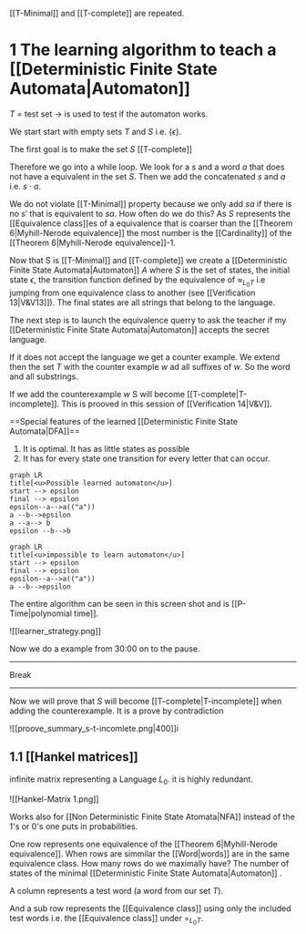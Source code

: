 [[T-Minimal]] and [[T-complete]] are repeated.

# 1 The learning algorithm to teach a [[Deterministic Finite State Automata|Automaton]]

$T$ = test set -> is used to test if the automaton works.

We start start with empty sets $T$ and $S$ i.e. $\{\epsilon \}$.

The first goal is to make the set $S$ [[T-complete]]

Therefore we go into a while loop. 
We look for a $s$ and a word $a$ that does not have a equivalent in the set $S$. Then we add the concatenated $s$ and $a$ i.e. $s \cdot a$.

We do not violate [[T-Minimal]] property because we only add $sa$ if there is no $s'$ that is equivalent to $sa$. How often do we do this? As $S$ represents the [[Equivalence class]]es of a equivalence that is coarser than the [[Theorem 6|Myhill-Nerode equivalence]] the most number is the [[Cardinality]] of the [[Theorem 6|Myhill-Nerode equivalence]]-1.

Now that S is [[T-Minimal]] and [[T-complete]] we create a [[Deterministic Finite State Automata|Automaton]] $A$ where $S$ is the set of states, the initial state $\epsilon$, the transition function defined by the equivalence of $\approx_{L_{0}T}$ i.e jumping from one equivalence class to another (see [[Verification 13|V&V13]]). The final states are all strings that belong to the language.

The next step is to launch the equivalence querry to ask the teacher if my [[Deterministic Finite State Automata|Automaton]] accepts the secret language.

If it does not accept the language we get a counter example. 
We extend then the set $T$ with the counter example $w$ ad all suffixes of $w$. So the word and all substrings.

If we add the counterexample $w$ S will become [[T-complete|T-incomplete]]. This is prooved in this session of [[Verification 14|V&V]].

==Special features of the learned [[Deterministic Finite State Automata|DFA]]==
1. It is optimal. It has as little states as possible
2. It has for every state one transition for every letter that can occur.

 ```mermaid
graph LR
title[<u>Possible learned automaton</u>]
start --> epsilon
final --> epsilon
epsilon--a-->a(("a"))
a --b-->epsilon
a --a--> b
epsilon --b-->b
```
 ```mermaid
graph LR
title[<u>impossible to learn automaton</u>]
start --> epsilon
final --> epsilon
epsilon--a-->a(("a"))
a --b-->epsilon
```

The entire algorithm can be seen in this screen shot and is [[P-Time|polynomial time]].

![[learner_strategy.png]]


Now we do a example from 30:00 on to the pause.

---
Break

---

Now we will prove that $S$ will become [[T-complete|T-incomplete]] when adding the counterexample. It is a prove by contradiction

![[proove_summary_s-t-incomlete.png|400]]i


## 1.1 [[Hankel matrices]]

infinite matrix representing a Language $L_0$. it is highly redundant.


![[Hankel-Matrix 1.png]]


Works also for [[Non Deterministic Finite State Atomata|NFA]] instead of the 1's or 0's one puts in probabilities.

One row represents one equivalence of the [[Theorem 6|Myhill-Nerode equivalence]]. When rows are simmilar the [[Word|words]] are in the same equivalence class. How many rows do we maximally have? The number of states of the minimal [[Deterministic Finite State Automata|Automaton]] .

A column represents a test word (a word from our set $T$). 

And a sub row represents the [[Equivalence class]] using only the included test words i.e. the [[Equivalence class]] under $=_{L_{0}T}$.